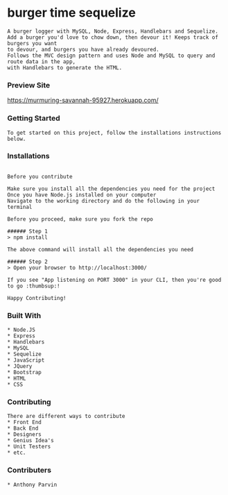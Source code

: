 # burger time sequelize

 ```
A burger logger with MySQL, Node, Express, Handlebars and Sequelize. 
Add a burger you'd love to chow down, then devour it! Keeps track of burgers you want 
to devour, and burgers you have already devoured.
Follows the MVC design pattern and uses Node and MySQL to query and route data in the app, 
with Handlebars to generate the HTML.
 ```

### Preview Site

https://murmuring-savannah-95927.herokuapp.com/

### Getting Started

```
To get started on this project, follow the installations instructions below.
```


### Installations
``` Installing

Before you contribute

Make sure you install all the dependencies you need for the project
Once you have Node.js installed on your computer
Navigate to the working directory and do the following in your terminal

Before you proceed, make sure you fork the repo

###### Step 1
> npm install

The above command will install all the dependencies you need

###### Step 2
> Open your browser to http://localhost:3000/

If you see "App listening on PORT 3000" in your CLI, then you're good to go :thumbsup:!

Happy Contributing!

```


### Built With

```
* Node.JS
* Express
* Handlebars
* MySQL
* Sequelize
* JavaScript
* JQuery
* Bootstrap
* HTML
* CSS

```

### Contributing

```
There are different ways to contribute
* Front End
* Back End
* Designers
* Genius Idea's
* Unit Testers
* etc.
```

### Contributers

```
* Anthony Parvin
```

